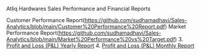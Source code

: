 Atliq Hardwares Sales Performance and Financial Reports

Customer Performance Report(https://github.com/sudhamadhavi/Sales-Analytics/blob/main/Customer%20Performance%20Report.pdf)
Market Performance Report(https://github.com/sudhamadhavi/Sales-Analytics/blob/main/Market%20Performance%20vs%20Target.pdf)
3. [Profit and Loss (P&L) Yearly Report](#profit-and-loss-pl-yearly-report)
4. [Profit and Loss (P&L) Monthly Report](#profit-and-loss-pl-monthly-report)

